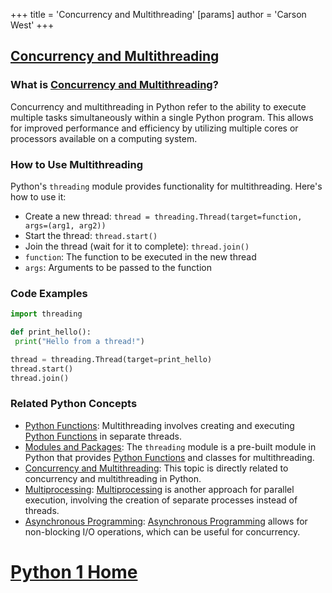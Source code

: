 +++
 title = 'Concurrency and Multithreading'
[params]
	author = 'Carson West'
+++
## [Concurrency and Multithreading](./../concurrency-and-multithreading/)

### What is [Concurrency and Multithreading](./../concurrency-and-multithreading/)?
Concurrency and multithreading in Python refer to the ability to execute multiple tasks simultaneously within a single Python program. This allows for improved performance and efficiency by utilizing multiple cores or processors available on a computing system.

### How to Use Multithreading
Python's `threading` module provides functionality for multithreading. Here's how to use it:

- Create a new thread: `thread = threading.Thread(target=function, args=(arg1, arg2))`
- Start the thread: `thread.start()`
- Join the thread (wait for it to complete): `thread.join()`
- `function`: The function to be executed in the new thread
- `args`: Arguments to be passed to the function

### Code Examples
```python
import threading

def print_hello():
 print("Hello from a thread!")

thread = threading.Thread(target=print_hello)
thread.start()
thread.join()
```

### Related Python Concepts

- [Python Functions](./../python-functions/): Multithreading involves creating and executing [Python Functions](./../python-functions/) in separate threads.
- [Modules and Packages](./../modules-and-packages/): The `threading` module is a pre-built module in Python that provides [Python Functions](./../python-functions/) and classes for multithreading.
- [Concurrency and Multithreading](./../concurrency-and-multithreading/): This topic is directly related to concurrency and multithreading in Python.
- [Multiprocessing](./../multiprocessing/): [Multiprocessing](./../multiprocessing/) is another approach for parallel execution, involving the creation of separate processes instead of threads.
- [Asynchronous Programming](./../asynchronous-programming/): [Asynchronous Programming](./../asynchronous-programming/) allows for non-blocking I/O operations, which can be useful for concurrency.
# [Python 1 Home](./../python-1-home/)